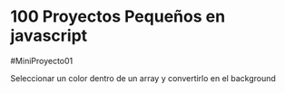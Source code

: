 # 100 Proyectos Pequeños en javascript

#MiniProyecto01

Seleccionar un color dentro de un array y convertirlo en el background
